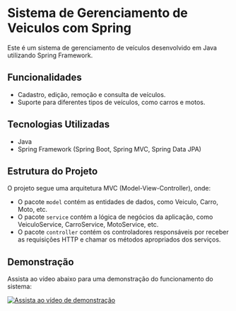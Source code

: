 # Sistema de Gerenciamento de Veiculos com Spring

Este é um sistema de gerenciamento de veículos desenvolvido em Java utilizando Spring Framework.

## Funcionalidades

- Cadastro, edição, remoção e consulta de veículos.
- Suporte para diferentes tipos de veículos, como carros e motos.

## Tecnologias Utilizadas

- Java
- Spring Framework (Spring Boot, Spring MVC, Spring Data JPA)

## Estrutura do Projeto

O projeto segue uma arquitetura MVC (Model-View-Controller), onde:

- O pacote `model` contém as entidades de dados, como Veiculo, Carro, Moto, etc.
- O pacote `service` contém a lógica de negócios da aplicação, como VeiculoService, CarroService, MotoService, etc.
- O pacote `controller` contém os controladores responsáveis por receber as requisições HTTP e chamar os métodos apropriados dos serviços.

## Demonstração

Assista ao vídeo abaixo para uma demonstração do funcionamento do sistema:

[![Assista ao vídeo de demonstração](link_do_seu_video)](link_do_seu_video)
